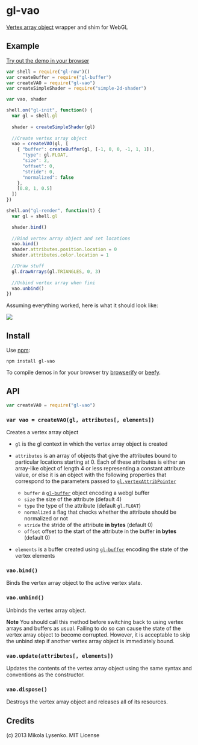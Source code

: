 gl-vao
======
[Vertex array object](http://www.khronos.org/registry/webgl/extensions/OES_vertex_array_object/) wrapper and shim for WebGL

## Example

[Try out the demo in your browser](http://mikolalysenko.github.io/gl-vao/)

```javascript
var shell = require("gl-now")()
var createBuffer = require("gl-buffer")
var createVAO = require("gl-vao")
var createSimpleShader = require("simple-2d-shader")

var vao, shader

shell.on("gl-init", function() {
  var gl = shell.gl
  
  shader = createSimpleShader(gl)
  
  //Create vertex array object
  vao = createVAO(gl, [
    { "buffer": createBuffer(gl, [-1, 0, 0, -1, 1, 1]),
      "type": gl.FLOAT,
      "size": 2,
      "offset": 0,
      "stride": 0,
      "normalized": false
    },
    [0.8, 1, 0.5]
  ])
})

shell.on("gl-render", function(t) {
  var gl = shell.gl

  shader.bind()
  
  //Bind vertex array object and set locations
  vao.bind()
  shader.attributes.position.location = 0
  shader.attributes.color.location = 1

  //Draw stuff
  gl.drawArrays(gl.TRIANGLES, 0, 3)
  
  //Unbind vertex array when fini
  vao.unbind()
})
```

Assuming everything worked, here is what it should look like:

<img src=https://raw.github.com/mikolalysenko/gl-vao/master/images/screenshot.png>

## Install

Use [npm](https://npmjs.org/):

    npm install gl-vao
    
To compile demos in for your browser try [browserify](https://github.com/substack/node-browserify) or [beefy](https://github.com/chrisdickinson/beefy).

## API

```javascript
var createVAO = require("gl-vao")
```

### `var vao = createVAO(gl, attributes[, elements])`
Creates a vertex array object

* `gl` is the gl context in which the vertex array object is created
* `attributes` is an array of objects that give the attributes bound to particular locations starting at 0.  Each of these attributes is either an array-like object of length 4 or less representing a constant attribute value, or else it is an object with the following properties that correspond to the parameters passed to [`gl.vertexAttribPointer`](http://www.khronos.org/opengles/sdk/docs/man/xhtml/glVertexAttribPointer.xml)

    + `buffer` a [`gl-buffer`](https://github.com/mikolalysenko/gl-buffer) object encoding a webgl buffer
    + `size` the size of the attribute (default 4)
    + `type` the type of the attribute (default `gl.FLOAT`)
    + `normalized` a flag that checks whether the attribute should be normalized or not
    + `stride` the stride of the attribute **in bytes** (default 0)
    + `offset` offset to the start of the attribute in the buffer **in bytes** (default 0)

* `elements` is a buffer created using [`gl-buffer`](https://github.com/mikolalysenko/gl-buffer) encoding the state of the vertex elements


### `vao.bind()`
Binds the vertex array object to the active vertex state.

### `vao.unbind()`
Unbinds the vertex array object.

**Note** You should call this method before switching back to using vertex arrays and buffers as usual.  Failing to do so can cause the state of the vertex array object to become corrupted.  However, it is acceptable to skip the unbind step if another vertex array object is immediately bound.

### `vao.update(attributes[, elements])`
Updates the contents of the vertex array object using the same syntax and conventions as the constructor.

### `vao.dispose()`
Destroys the vertex array object and releases all of its resources.

## Credits
(c) 2013 Mikola Lysenko. MIT License
